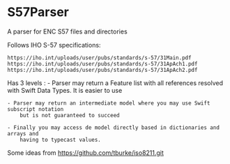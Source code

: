 # S57Parser

A parser for ENC S57 files and directories

Follows IHO S-57 specifications:

    https://iho.int/uploads/user/pubs/standards/s-57/31Main.pdf
    https://iho.int/uploads/user/pubs/standards/s-57/31ApAch1.pdf
    https://iho.int/uploads/user/pubs/standards/s-57/31ApAch2.pdf
    
Has 3 levels :
    - Parser may return a Feature list with all references resolved with Swift Data Types.
        It is easier to use
        
    - Parser may return an intermediate model where you may use Swift subscript notation
        but is not guaranteed to succeed
        
    - Finally you may access de model directly based in dictionaries and arrays and
        having to typecast values.
        


Some ideas from https://github.com/tburke/iso8211.git
